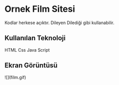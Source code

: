 <h1>Ornek Film Sitesi</h1>

Kodlar herkese açıktır. Dileyen Dilediği gibi kullanabilir.

<h2>Kullanılan Teknoloji</h2>

HTML
Css
Java Script

<h2>Ekran Görüntüsü</h2>
![](film.gif)